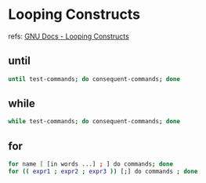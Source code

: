 # Looping Constructs

refs:
[GNU Docs - Looping Constructs](https://www.gnu.org/software/bash/manual/html_node/Looping-Constructs.html)

## until

```bash
until test-commands; do consequent-commands; done
```

## while

```bash
while test-commands; do consequent-commands; done
```

## for

```bash
for name [ [in words ...] ; ] do commands; done
for (( expr1 ; expr2 ; expr3 )) [;] do commands ; done
```
